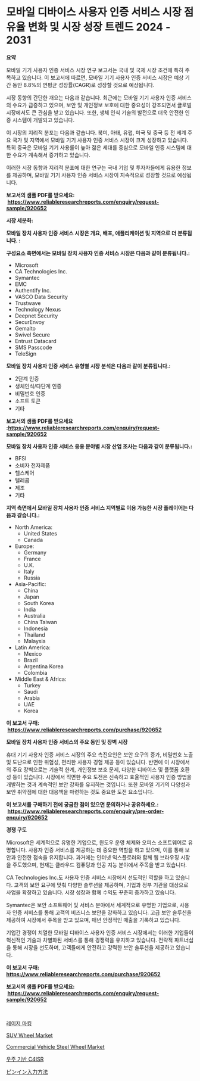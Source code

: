 <p><h1>모바일 디바이스 사용자 인증 서비스 시장 점유율 변화 및 시장 성장 트렌드 2024 - 2031</h1></p><p><strong>요약</strong></p>
<p><p>모바일 기기 사용자 인증 서비스 시장 연구 보고서는 국내 및 국제 시장 조건에 특히 주목하고 있습니다. 이 보고서에 따르면, 모바일 기기 사용자 인증 서비스 시장은 예상 기간 동안 8.8%의 연평균 성장률(CAGR)로 성장할 것으로 예상됩니다.</p><p>시장 동향의 간단한 개요는 다음과 같습니다. 최근에는 모바일 기기 사용자 인증 서비스의 수요가 급증하고 있으며, 보안 및 개인정보 보호에 대한 중요성이 강조되면서 글로벌 시장에서도 큰 관심을 받고 있습니다. 또한, 생체 인식 기술의 발전으로 더욱 안전한 인증 시스템이 개발되고 있습니다.</p><p>이 시장의 지리적 분포는 다음과 같습니다. 북미, 아태, 유럽, 미국 및 중국 등 전 세계 주요 국가 및 지역에서 모바일 기기 사용자 인증 서비스 시장이 크게 성장하고 있습니다. 특히 중국은 모바일 기기 사용률이 높아 젊은 세대를 중심으로 모바일 인증 시스템에 대한 수요가 계속해서 증가하고 있습니다.</p><p>이러한 시장 동향과 지리적 분포에 대한 연구는 국내 기업 및 투자자들에게 유용한 정보를 제공하며, 모바일 기기 사용자 인증 서비스 시장이 지속적으로 성장할 것으로 예상됩니다.</p></p>
<p><strong>보고서의 샘플 PDF를 받으세요: &nbsp;<a href="https://www.reliableresearchreports.com/enquiry/request-sample/920652">https://www.reliableresearchreports.com/enquiry/request-sample/920652</a></strong></p>
<p><strong>시장 세분화:</strong></p>
<p><strong> 모바일 장치 사용자 인증 서비스 시장은 개요, 배포, 애플리케이션 및 지역으로 더 분류됩니다. :</strong></p>
<p><strong>구성요소 측면에서는 모바일 장치 사용자 인증 서비스 시장은 다음과 같이 분류됩니다.:</strong></p>
<p><ul><li>Microsoft</li><li>CA Technologies Inc.</li><li>Symantec</li><li>EMC</li><li>Authentify Inc.</li><li>VASCO Data Security</li><li>Trustwave</li><li>Technology Nexus</li><li>Deepnet Security</li><li>SecurEnvoy</li><li>Gemalto</li><li>Swivel Secure</li><li>Entrust Datacard</li><li>SMS Passcode</li><li>TeleSign</li></ul></p>
<p><strong> 모바일 장치 사용자 인증 서비스 유형별 시장 분석은 다음과 같이 분류됩니다.:</strong></p>
<p><ul><li>2단계 인증</li><li>생체인식/다단계 인증</li><li>비밀번호 인증</li><li>소프트 토큰</li><li>기타</li></ul></p>
<p><strong>보고서의 샘플 PDF를 받으세요 :<a href="https://www.reliableresearchreports.com/enquiry/request-sample/920652">https://www.reliableresearchreports.com/enquiry/request-sample/920652</a></strong></p>
<p><strong> 모바일 장치 사용자 인증 서비스 응용 분야별 시장 산업 조사는 다음과 같이 분류됩니다.:</strong></p>
<p><ul><li>BFSI</li><li>소비자 전자제품</li><li>헬스케어</li><li>텔레콤</li><li>제조</li><li>기타</li></ul></p>
<p><strong>지역 측면에서 모바일 장치 사용자 인증 서비스 지역별로 이용 가능한 시장 플레이어는 다음과 같습니다.:</strong></p>
<p><ul>
    <li>
        North America:
        <ul>
            <li>United States</li>
            <li>Canada</li>
        </ul>
    </li>
    <li>
        Europe:
        <ul>
            <li>Germany</li>
            <li>France</li>
            <li>U.K.</li>
            <li>Italy</li>
            <li>Russia</li>
        </ul>
    </li>
    <li>
        Asia-Pacific:
        <ul>
            <li>China</li>
            <li>Japan</li>
            <li>South Korea</li>
            <li>India</li>
            <li>Australia</li>
            <li>China Taiwan</li>
            <li>Indonesia</li>
            <li>Thailand</li>
            <li>Malaysia</li>
        </ul>
    </li>
    <li>
        Latin America:
        <ul>
            <li>Mexico</li>
            <li>Brazil</li>
            <li>Argentina Korea</li>
            <li>Colombia</li>
        </ul>
    </li>
    <li>
        Middle East & Africa:
        <ul>
            <li>Turkey</li>
            <li>Saudi</li>
            <li>Arabia</li>
            <li>UAE</li>
            <li>Korea</li>
        </ul>
    </li>
    </ul></p>
<p><strong>이 보고서 구매: &nbsp;<a href="https://www.reliableresearchreports.com/purchase/920652">https://www.reliableresearchreports.com/purchase/920652</a></strong></p>
<p><strong>모바일 장치 사용자 인증 서비스의 주요 동인 및 장벽 시장</strong></p>
<p><p>휴대 기기 사용자 인증 서비스 시장의 주요 촉진요인은 보안 요구의 증가, 비밀번호 노출 및 도난으로 인한 위험성, 편리한 사용자 경험 제공 등이 있습니다. 반면에 이 시장에서의 주요 장벽으로는 기술적 한계, 개인정보 보호 문제, 다양한 디바이스 및 플랫폼 호환성 등이 있습니다. 시장에서 직면한 주요 도전은 신속하고 효율적인 사용자 인증 방법을 개발하는 것과 계속적인 보안 강화를 유지하는 것입니다. 또한 모바일 기기의 다양성과 보안 취약점에 대한 대응책을 마련하는 것도 중요한 도전 요소입니다.</p></p>
<p><strong>이 보고서를 구매하기 전에 궁금한 점이 있으면 문의하거나 공유하세요.: &nbsp;<a href="https://www.reliableresearchreports.com/enquiry/pre-order-enquiry/920652">https://www.reliableresearchreports.com/enquiry/pre-order-enquiry/920652</a></strong></p>
<p><strong>경쟁 구도</strong></p>
<p><p>Microsoft은 세계적으로 유명한 기업으로, 윈도우 운영 체제와 오피스 소프트웨어로 유명합니다. 사용자 인증 서비스를 제공하는 데 중요한 역할을 하고 있으며, 이를 통해 보안과 안전한 접속을 유지합니다. 과거에는 인터넷 익스플로러와 함께 웹 브라우징 시장을 주도했으며, 현재는 클라우드 컴퓨팅과 인공 지능 분야에서 주목을 받고 있습니다.</p><p>CA Technologies Inc.도 사용자 인증 서비스 시장에서 선도적인 역할을 하고 있습니다. 고객의 보안 요구에 맞춰 다양한 솔루션을 제공하며, 기업과 정부 기관을 대상으로 사업을 확장하고 있습니다. 시장 성장과 함께 수익도 꾸준히 증가하고 있습니다.</p><p>Symantec은 보안 소프트웨어 및 서비스 분야에서 세계적으로 유명한 기업으로, 사용자 인증 서비스를 통해 고객의 비즈니스 보안을 강화하고 있습니다. 고급 보안 솔루션을 제공하여 시장에서 주목을 받고 있으며, 매년 안정적인 매출을 기록하고 있습니다.</p><p>기업간 경쟁이 치열한 모바일 디바이스 사용자 인증 서비스 시장에서는 이러한 기업들이 혁신적인 기술과 차별화된 서비스를 통해 경쟁력을 유지하고 있습니다. 전략적 파트너십을 통해 시장을 선도하며, 고객들에게 안전하고 강력한 보안 솔루션을 제공하고 있습니다.</p></p>
<p><strong>이 보고서 구매: &nbsp; <a href="https://www.reliableresearchreports.com/purchase/920652">https://www.reliableresearchreports.com/purchase/920652</a></strong></p>
<p><strong>보고서의 샘플 PDF를 받으세요: &nbsp;<a href="https://www.reliableresearchreports.com/enquiry/request-sample/920652">https://www.reliableresearchreports.com/enquiry/request-sample/920652</a></strong><strong></strong></p>
<p>&nbsp;</p>
<p><p><a href="https://github.com/vsoq0zknh59/Market-Research-Report-List-1/blob/main/7040890183203.md">레이저 마킹</a></p><p><a href="https://github.com/peachesmcdowel1/Market-Research-Report-List-1/blob/main/suv-wheel-market.md">SUV Wheel Market</a></p><p><a href="https://github.com/edytherolanlouisejk1miz0wig/Market-Research-Report-List-1/blob/main/commercial-vehicle-steel-wheel-market.md">Commercial Vehicle Steel Wheel Market</a></p><p><a href="https://github.com/jntpkh496620/Market-Research-Report-List-1/blob/main/7772691183202.md">우주 기반 C4ISR</a></p><p><a href="https://github.com/bevdtkn4419963/Market-Research-Report-List-1/blob/main/6123610183148.md">ピンイン入力方法</a></p></p>